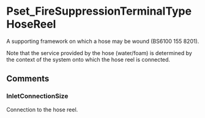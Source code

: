 # Pset_FireSuppressionTerminalTypeHoseReel

A supporting framework on which a hose may be wound (BS6100 155 8201).
<!-- end of short definition -->

Note that the service provided by the hose (water/foam) is determined by the context of the system onto which the hose reel is connected.


## Comments

### InletConnectionSize

Connection to the hose reel.

